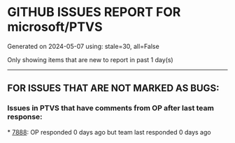 
# GITHUB ISSUES REPORT FOR microsoft/PTVS


Generated on 2024-05-07 using: stale=30, all=False


Only showing items that are new to report in past 1 day(s)


---

## FOR ISSUES THAT ARE NOT MARKED AS BUGS:


### Issues in PTVS that have comments from OP after last team response:


\* [7888](https://github.com/microsoft/PTVS/issues/7888 "Enable inlay hints in Visual Studio"): OP responded 0 days ago but team last responded 0 days ago
